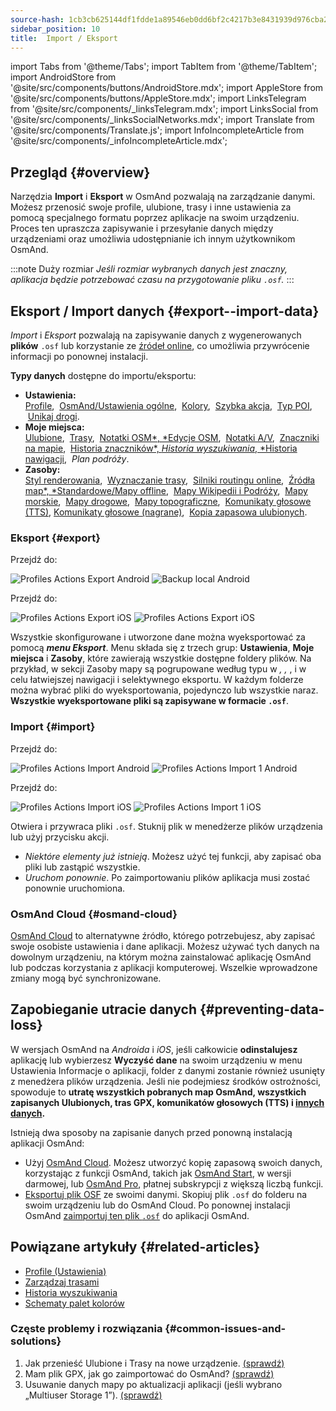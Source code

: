 ```yaml
---
source-hash: 1cb3cb625144df1fdde1a89546eb0dd6bf2c4217b3e8431939d976cba2b359fb
sidebar_position: 10
title:  Import / Eksport
---
```


import Tabs from '@theme/Tabs';
import TabItem from '@theme/TabItem';
import AndroidStore from '@site/src/components/buttons/AndroidStore.mdx';
import AppleStore from '@site/src/components/buttons/AppleStore.mdx';
import LinksTelegram from '@site/src/components/_linksTelegram.mdx';
import LinksSocial from '@site/src/components/_linksSocialNetworks.mdx';
import Translate from '@site/src/components/Translate.js';
import InfoIncompleteArticle from '@site/src/components/_infoIncompleteArticle.mdx';

## Przegląd {#overview}

Narzędzia **Import** i **Eksport** w OsmAnd pozwalają na zarządzanie danymi. Możesz przenosić swoje profile, ulubione, trasy i inne ustawienia za pomocą specjalnego formatu poprzez aplikacje na swoim urządzeniu. Proces ten upraszcza zapisywanie i przesyłanie danych między urządzeniami oraz umożliwia udostępnianie ich innym użytkownikom OsmAnd.

:::note Duży rozmiar
*Jeśli rozmiar wybranych danych jest znaczny, aplikacja będzie potrzebować czasu na przygotowanie pliku `.osf`.*
:::


## Eksport / Import danych {#export--import-data}

*Import* i *Eksport* pozwalają na zapisywanie danych z wygenerowanych **plików** `.osf` lub korzystanie ze [źródeł online](../map/raster-maps.md), co umożliwia przywrócenie informacji po ponownej instalacji.

**Typy danych** dostępne do importu/eksportu:

- **Ustawienia:**  
        [Profile](../personal/profiles.md#actions), &nbsp;[OsmAnd/Ustawienia ogólne](../personal/global-settings.md), &nbsp;[Kolory](../personal/color-palette-schemes.md), &nbsp;[Szybka akcja](../widgets/quick-action.md), &nbsp;[Typ POI](../map/point-layers-on-map.md#poi-types), &nbsp;[Unikaj drogi](../map/map-context-menu.md#avoid-road).
- **Moje miejsca:**  
        [Ulubione](../personal/favorites.md#export--import), &nbsp;[Trasy](../personal/tracks/manage-tracks.md#import--export-track), &nbsp;[Notatki OSM*, *Edycje OSM](../plugins/osm-editing.md#create--modify-poi), &nbsp;[Notatki A/V](../plugins/audio-video-notes.md), &nbsp;[Znaczniki na mapie](../personal/markers.md), &nbsp;[Historia znaczników*, *Historia wyszukiwania*, *Historia nawigacji](../personal/global-settings.md#history), &nbsp;*Plan podróży*.
- **Zasoby:**  
        [Styl renderowania](../map/vector-maps.md#custom-map-style), &nbsp;[Wyznaczanie trasy](../navigation/routing/osmand-routing.md), &nbsp;[Silniki routingu online](../navigation/routing/online-routing.md), &nbsp;[Źródła map*, *Standardowe/Mapy offline](../map/raster-maps.md), &nbsp;[Mapy Wikipedii i Podróży](../plan-route/travel-guides.md), &nbsp;[Mapy morskie](../plugins/nautical-charts.md), &nbsp;[Mapy drogowe](../map/vector-maps.md#road-style), &nbsp;[Mapy topograficzne](../plugins/topography.md), &nbsp;[Komunikaty głosowe (TTS)](../navigation/guidance/voice-navigation.md#tts-text-to-speech), [Komunikaty głosowe (nagrane)](../navigation/guidance/voice-navigation.md#recorded-voice-prompts), &nbsp;[Kopia zapasowa ulubionych](../personal/favorites.md#automatic-favorites-backup).


### Eksport {#export}

<Tabs groupId="operating-systems" queryString="current-os">

<TabItem value="android" label="Android">

Przejdź do: *<Translate android="true" ids="shared_string_menu,shared_string_settings,import_export,export_to_file"/>*  

![Profiles Actions Export Android](@site/static/img/personal/profiles/profile_actions_export_1_andr.png) ![Backup local Android](@site/static/img/personal/profiles/profile_actions_export_2_andr.png)  

</TabItem>

<TabItem value="ios" label="iOS">

Przejdź do: *<Translate ios="true" ids="shared_string_menu,shared_string_settings,local_backup,backup_into_file"/>*

![Profiles Actions Export iOS](@site/static/img/personal/profiles/profile_actions_export_1_ios.png)   ![Profiles Actions Export iOS](@site/static/img/personal/profiles/profile_actions_export_2_ios.png)

</TabItem>

</Tabs>

Wszystkie skonfigurowane i utworzone dane można wyeksportować za pomocą ***menu Eksport***. Menu składa się z trzech grup: **Ustawienia**, **Moje miejsca** i **Zasoby**, które zawierają wszystkie dostępne foldery plików. Na przykład, w sekcji Zasoby mapy są pogrupowane według typu w *<Translate android="true" ids="standard_maps"/>, <Translate android="true" ids="wikipedia_and_travel_maps"/>, <Translate android="true" ids="nautical_maps"/>*, i *<Translate android="true" ids="topography_maps"/>* w celu łatwiejszej nawigacji i selektywnego eksportu. W każdym folderze można wybrać pliki do wyeksportowania, pojedynczo lub wszystkie naraz. **Wszystkie wyeksportowane pliki są zapisywane w formacie `.osf`**.  


### Import {#import}

<Tabs groupId="operating-systems" queryString="current-os">

<TabItem value="android" label="Android">

Przejdź do: *<Translate android="true" ids="shared_string_menu,shared_string_settings,import_export,shared_string_import"/>*  

![Profiles Actions Import Android](@site/static/img/personal/profiles/profile_actions_import_android.png) ![Profiles Actions Import 1 Android](@site/static/img/personal/profiles/profile_actions_import_1_android.png) 

<!-- ![Profiles Actions Import 2 Android](@site/static/img/personal/profiles/profile_actions_import_2_android.png) -->

</TabItem>

<TabItem value="ios" label="iOS">

Przejdź do: *<Translate ios="true" ids="shared_string_menu,shared_string_settings,local_backup,restore_from_file"/>*  


![Profiles Actions Import iOS](@site/static/img/personal/profiles/profile_actions_import_ios.png) ![Profiles Actions Import 1 iOS](@site/static/img/personal/profiles/profile_actions_import_1_ios.png) 
<!--  ![Profiles Actions Import 2 iOS](@site/static/img/personal/profiles/profile_actions_import_2_ios.png) -->

</TabItem>

</Tabs>

Otwiera i przywraca pliki `.osf`. Stuknij plik w menedżerze plików urządzenia lub użyj przycisku akcji.

- *Niektóre elementy już istnieją*. Możesz użyć tej funkcji, aby zapisać oba pliki lub zastąpić wszystkie.
- *Uruchom ponownie*. Po zaimportowaniu plików aplikacja musi zostać ponownie uruchomiona.


### OsmAnd Cloud {#osmand-cloud}

[OsmAnd Cloud](../personal/osmand-cloud.md) to alternatywne źródło, którego potrzebujesz, aby zapisać swoje osobiste ustawienia i dane aplikacji. Możesz używać tych danych na dowolnym urządzeniu, na którym można zainstalować aplikację OsmAnd lub podczas korzystania z aplikacji komputerowej. Wszelkie wprowadzone zmiany mogą być synchronizowane.


## Zapobieganie utracie danych {#preventing-data-loss}

W wersjach OsmAnd na *Androida* i *iOS*, jeśli całkowicie **odinstalujesz** aplikację lub wybierzesz **Wyczyść dane** na swoim urządzeniu w menu Ustawienia Informacje o aplikacji, folder z danymi zostanie również usunięty z menedżera plików urządzenia. Jeśli nie podejmiesz środków ostrożności, spowoduje to **utratę wszystkich pobranych map OsmAnd, wszystkich zapisanych Ulubionych, tras GPX, komunikatów głosowych (TTS) i [innych danych](#export--import-data).**

Istnieją dwa sposoby na zapisanie danych przed ponowną instalacją aplikacji OsmAnd:

- Użyj [OsmAnd Cloud](#osmand-cloud). Możesz utworzyć kopię zapasową swoich danych, korzystając z funkcji OsmAnd, takich jak [OsmAnd Start](../personal/osmand-cloud.md#osmand-start), w wersji darmowej, lub [OsmAnd Pro](../purchases/index.md), płatnej subskrypcji z większą liczbą funkcji.
- [Eksportuj plik OSF](#export) ze swoimi danymi. Skopiuj plik `.osf` do folderu na swoim urządzeniu lub do OsmAnd Cloud. Po ponownej instalacji OsmAnd [zaimportuj ten plik `.osf`](#import) do aplikacji OsmAnd.


## Powiązane artykuły {#related-articles}

- [Profile (Ustawienia)](./profiles.md)
- [Zarządzaj trasami](../personal/tracks/manage-tracks.md#import--export-track)
- [Historia wyszukiwania](../search/search-history.md#export-and-share)
- [Schematy palet kolorów](../personal/color-palette-schemes.md)

### Częste problemy i rozwiązania {#common-issues-and-solutions}

1. Jak przenieść Ulubione i Trasy na nowe urządzenie. [(sprawdź)](../troubleshooting/setup.md#how-to-transfer-favorites-and-tracks-to-a-new-device)
2. Mam plik GPX, jak go zaimportować do OsmAnd? [(sprawdź)](../troubleshooting/setup.md#i-have-a-gpx-file-how-do-i-import-it-into-osmand)
3. Usuwanie danych mapy po aktualizacji aplikacji (jeśli wybrano „Multiuser Storage 1”). [(sprawdź)](../troubleshooting/maps-data#deleting-map-data-after-the-app-update-if-multiuser-storage-1-is-selected)